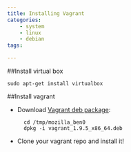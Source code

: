 ```yaml
---
title: Installing Vagrant
categories:
    - system
    - linux
    - debian
tags:

---
```

##Install virtual box

	sudo apt-get install virtualbox

##Install vagrant
- Download [Vagrant deb package](https://www.vagrantup.com/downloads.html):

	    cd /tmp/mozilla_ben0
	    dpkg -i vagrant_1.9.5_x86_64.deb

- Clone your vagrant repo and install it!